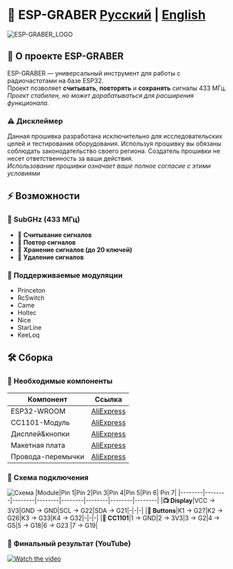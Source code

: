<div align="left">
  <h1>📡 ESP-GRABER   <a href="#ru">Русский</a> | <a href="#en">English</a></h1>

![ESP-GRABER_LOGO](https://github.com/user-attachments/assets/e6f66f1a-1d12-48be-9113-1946ed3a8d8e)

</div>

<div id="ru">
  
## 🚀 О проекте ESP-GRABER
ESP-GRABER — универсальный инструмент для работы с радиочастотами на базе ESP32.  
Проект позволяет **считывать**, **повторять** и **сохранять** сигналы 433 МГц.  
*Проект стабилен, но может дорабатываться для расширения функционала.*

### ⚠️ Дисклеймер
Данная прошивка разработана исключительно для исследовательских целей и тестирования оборудования. 
Используя прошивку вы обязаны соблюдать законодательство своего региона. Создатель прошивки не несет ответственность за ваши действия.                            
*Использование прошивки означает ваше полное согласие с этими условиями*  
## ⚡ Возможности
### 📶 SubGHz (433 МГц)
- 🎯 **Считывание сигналов**
- 🔄 **Повтор сигналов**
- 💾 **Хранение сигналов (до 20 ключей)**
- 🚫 **Удаление сигналов**

### 📡 Поддерживаемые модуляции
- Princeton
- RcSwitch
- Came 
- Holtec
- Nice
- StarLine
- KeeLoq

## 🛠️ Сборка
### 🔧 Необходимые компоненты
| Компонент | Ссылка |
|-----------|--------|
| ESP32-WROOM | [AliExpress](https://aliexpress.ru/item/1005004605399313.html) |
| CC1101-Модуль | [AliExpress](https://aliexpress.ru/item/1005008544032996.html) |
| Дисплей&кнопки | [AliExpress](https://aliexpress.ru/item/1005006322355552.html) |
| Макетная плата | [AliExpress](https://aliexpress.ru/item/1005008466693134.html) |
| Провода-перемычки | [AliExpress](https://aliexpress.ru/item/1005007553381854.html) |

### 🔌 Схема подключения
![Схема](https://github.com/user-attachments/assets/cda54f27-3c40-4c8f-980a-df7c30e4257f)
|Module|Pin 1|Pin 2|Pin 3|Pin 4|Pin 5|Pin 6| Pin 7|
|--------|--------|--------|--------|--------|--------|--------|--------|
|**📺 Display**|VCC → 3V3|GND → GND|SCL → G22|SDA → G21|-|-|-|
|**🔘 Buttons**|K1 → G27|K2 → G26|K3 → G33|K4 → G32|-|-|-|
|**📡 CC1101**|1 → GND|2 → 3V3|3 → G2|4 → G5|5 → G18|6 → G23 |7 → G19|

### 📸 Финальный результат (YouTube)
[![Watch the video](https://img.youtube.com/vi/qRX-z81Mjyg/maxresdefault.jpg)](https://www.youtube.com/watch?v=qRX-z81Mjyg)

<div id="en" hidden>

## 🚀 About ESP-GRABER
ESP-GRABER is a versatile tool for working with radio frequencies based on ESP32.  
The project allows **reading**, **repeating**, and **saving** signals in the 433 MHz ranges.  
*The project is stable but may be updated for additional features.*

### ⚠️ Disclaimer
This firmware is designed exclusively for research purposes and hardware testing. 
By using the firmware, you must comply with the laws of your region. The firmware creator is not responsible for your actions.                       
*Using the firmware means that you fully agree to these terms*     

## ⚡ Features
### 📶 SubGHz (315/433 MHz)
- 🎯 **Signal Grabbing**
- 🔄 **Signal Replay**
- 💾 **Signal Storage (up to 20 keys)**
- 🚫 **Signal delete**

### 📡 Supported modulations
- Princeton
- RcSwitch
- Came 
- Holtec
- Nice
- StarLine
- KeeLoq

## 🛠️ Building
### 🔧 Required Components
| Component | Link |
|-----------|------|
| ESP32-WROOM | [AliExpress](https://aliexpress.ru/item/1005004605399313.html) |
| CC1101 Module | [AliExpress](https://aliexpress.ru/item/1005008544032996.html) |
| Display & Buttons | [AliExpress](https://aliexpress.ru/item/1005006322355552.html) |
| Breadboard | [AliExpress](https://aliexpress.ru/item/1005008466693134.html) |
| Jumper Wires | [AliExpress](https://aliexpress.ru/item/1005007553381854.html) |

### 🔌 Connection Scheme
![Scheme](https://github.com/user-attachments/assets/cda54f27-3c40-4c8f-980a-df7c30e4257f)
|Module|Pin 1|Pin 2|Pin 3|Pin 4|Pin 5|Pin 6| Pin 7|
|--------|--------|--------|--------|--------|--------|--------|--------|
|**📺 Display**|VCC → 3V3|GND → GND|SCL → G22|SDA → G21|-|-|-|
|**🔘 Buttons**|K1 → G27|K2 → G26|K3 → G33|K4 → G32|-|-|-|
|**📡 CC1101**|1 → GND|2 → 3V3|3 → G2|4 → G5|5 → G18|6 → G23 |7 → G19|

### 📸 Final Result (YouTube)
[![Watch the video](https://img.youtube.com/vi/qRX-z81Mjyg/maxresdefault.jpg)](https://www.youtube.com/watch?v=qRX-z81Mjyg)

</div>
